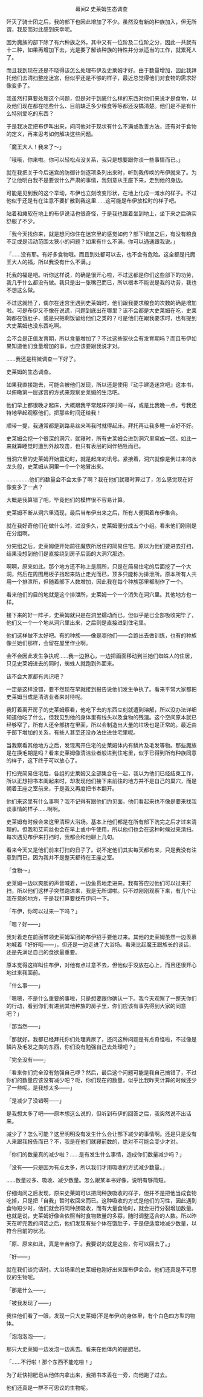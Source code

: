 <p align="center">幕间2 史莱姆生态调查</p>

歼灭了骑士团之后，我的部下也因此增加了不少。虽然没有新的种族加入，但无所谓，我反而对此感到庆幸呢。

因为魔族的部下除了有六种族之外，其中又有一位阶及二位阶之分，因此一共就有十二种，如果再增加下去，光是要了解该种族的特性并分派适当的工作，就累死人了。

而且我到现在还是不晓得该怎么处理布伊及史莱姆才好。由于数量增加，因此我拜托他们去清扫整座迷宫，但似乎还是不够的样子，最近总觉得他们对食物的需求好像变多了。

我虽然打算要处理这个问题，但是对于到底什么样的东西对他们来说才是食物，以及他们现在都在吃些什么、目前缺乏多少粮食等等都还没搞清楚。他们是不是有什么特别爱吃的东西？

于是我决定把布伊叫出来，问问他对于现状有什么不满或改善方法，还有对于食物的定义，再来思考如何解决这些问题。

「魔王大人！我来了〜」

「哦哦，你来啦。你可以轻松点没关系，我只是想要跟你谈一些事情而已。」

就在我把关于今后迷宫的防御计划逐项条列出来时，听到我传唤的布伊就来了。为了让他明白我不是要谈什么严肃的事情，我刻意从王座下来，走到他的身边。

可能是见到我的这个举动，布伊也立刻改变形状，在地上化成一滩水的样子。不过他似乎还是有在注意不要扩散到我这里……这可能是布伊放松时的样子吧。

站着和瘫软在地上的布伊说话也很奇怪，于是我也跟着坐到地上，坐下来之后确实舒服了不少。

「我今天找你来，就是想问你住在迷宫里的感觉如何？部下增加之后，有没有粮食不足或是活动范围太狭小的问题？如果有什么不满，你可以通通跟我说。」

「……没有耶。有好多食物哦。而且到处都可以去，也不会有危险。这全都是托魔王大人的福，所以我没有什么不满。」

托我的福是吧。听你这样说，的确是很开心啦，不过这都是你们这些部下的功劳，我几乎什么都没有做。我只是出一张嘴巴而已，所以根本不能说是我的功劳，我也不想这么做。

不过这就怪了，偶尔在迷宫里遇到史莱姆时，他们跟我要求粮食的次数的确是增加啦。可是布伊又不像在说谎，问题到底出在哪里？该不会都是大史莱姆在吃，史莱姆都在饿肚子、或是只把剩饭留给他们之类的？可是他们在跟我要求时，也有提到大史莱姆也没东西吃啊。

会不会是正值发育期，所以食量增加了？不过这些家伙会有发育期吗？而且布伊如果知道他们食量增加的事，也应该要跟我说才对。

……我还是稍微调查一下好了。

史莱姆的生态调查。

如果我直接跑去，可能会被他们发现，所以还是使用『动手建造迷宫吧』这本书，以俯瞰第一层迷宫的方式来观察史莱姆的生活吧。

他们早上都很晚才起床，大概跟我平常起床的时间一样，或是比我晚一点。亏我还特地早起观察他们，把那些时间还给我！

顺带一提，我通常都是到路易丝来叫我时就得起床。拜托再让我多睡一点好不好。

史莱姆会挖一个很深的洞穴，就寝时，所有史莱姆会进到洞穴里窝成一团。如此一来就算睡觉时遭到外敌攻击，也只有表层的同伴牺牲而已。

当洞穴里的史莱姆开始震动时，就是起床的讯号。紧接着，洞穴就像是倒过来的水龙头般，史莱姆从洞里一个一个地冒出来。

……………他们的数量会不会太多了啊？我在他们就寝时算过了，怎么感觉现在好像变多了一点？

大概是我算错了吧，毕竟他们的模样很不容易计算。

史莱姆不断从洞穴里涌现，最后当布伊出来之后，所有人便围着布伊集合。

就在我好奇他们在做什么时，过没多久，史莱姆便分成五个小组。看来他们刚刚是在分组啊。

分完组之后，史莱姆便开始前往魔族所居住的简易住宅。原以为他们要进去打扫，结果没想到他们是直接绕到房子后面的大洞穴那边。

啊啊，原来如此。那个地方还不称上是厕所，只是在简易住宅的后面挖了一个大洞，然后在周围用板子挡起来防止走光而已，顶多只能称为排泄所。原本所有人共用一个排泄所，但随着部下人数增加，因此我在每个种族那里都制作了一个。

看来他们的目的地就是这个排泄所，史莱姆一个一个消失在洞穴里。其他地方也一样。

接下来的好一阵子，史莱姆就只是在洞里蠕动而已，但似乎是已全部吸收完毕了，他们又一个一个地从洞穴里出来，之后则是直接进到住宅里。

他们这样做不太好吧。有的种族——像是凛他们——会跑出去做训练，也有的种族像兰她们那样，会留在屋里作业啊。

会不会因此发生争执呢……我一边担心，一边把画面移动到兰她们蜘蛛人的住居，只见史莱姆进去的同时，蜘蛛人就跑到外面来。

该不会大家都有共识吧？

一定是这样没错，要不然现在早就接到报告说他们发生争执了。看来平常大家都把史莱姆当成是清洁业者来对待呢。

我盯着离开房子的史莱姆察看，他吃下去的东西立刻就遭到溶解，所以没办法详细知道他吃了什么，但我见到他的身体里有线头以及食物的残渣。这个空间原本就已经够窄了，所有人还全部挤在里面，所以会制造出大量的垃圾也是正常的。最近由于部下增加的关系，有些人甚至还没办法住进住宅里呢。

当我察看其他地方之后，发现离开住宅的史莱姆体内有鳞片及毛发等物。那些魔族是在换毛期是吗？看来史莱姆像清洁业者般进到住宅里，似乎已得到所有种族同意的样子，这下终于可以放心了。

打扫完简易住宅后，各组的史莱姆又全部集合在一起，我以为他们已经结束工作，所以正想把书本阖起来时，却发现他们接下来前往的地方并不是自己的巢穴，而是朝着王座之室前来，于是我又再度把书本翻开。

他们来这里有什么事啊？我不记得有跟他们约见面，他们看起来也不像是要来找我谈事情的样子……啊啊。

史莱姆有时候会来这里清理大浴场。基本上他们都是在所有部下洗完之后才过来清理的。但我和艾莉丝也会在早上或中午使用，所以他们也会在这种时候过来清扫。每次遇见布伊来打扫时，我都会和他聊上几句。

看来今天又是他们前来打扫的日子了。说不定他们其实每天都有来，只是我没有注意到而已，因为我并不是整天都待在王座之室。

「食物〜」

史莱姆一边以爽朗的声音喊着，一边鱼贯地走进来。我有答应过他们可以过来打扫，所以他们这样子突然跑进来，我是无所谓啦。只不过刚刚观察下来，有几个让我在意的地方，于是我打算要找布伊问一下。

「布伊，你可以过来一下吗？」

「嗯？好——」

我对着走在前面带领史莱姆军团的布伊招手要他过来。其他的史莱姆虽然一边羡慕地喊着「好好哦——」，但还是一边走进了大浴场。看来比起魔王跟族长的谈话，还是先满足自己的食欲最重要。

原本觉得这样叫住布伊，对他有点过意不去，但他似乎没放在心上，而且还很开心地过来我面前。

「什么事——」

「嗯嗯，不是什么重要的事啦，只是想要跟你确认一下。我今天观察了一整天你们的行动，看到你们有进到其他种族的房子里，你们应该有事先得到大家的同意吧？」

「那当然——」

「那就好。我都已经拜托你们处理粪尿了，还问这种问题是有点奇怪啦，不过像是鳞片及毛发之类的东西，你们没有勉强自己去处理吧？」

「完全没有——」

「看来你们完全没有勉强自己啰？然后，最后这个问题可能是我自己搞错了，不过你们的数量应该没有减少吧？呃，你们现在的数量，似乎比我昨天计算的时候还少了一些呢。是我想太多——」

「是减少了没错啊——」

是我想太多了吧——原本想这么说的，但听到布伊的回答之后，我突然说不出话来。

减少了？怎么可能？这里明明没有发生什么会让部下减少的事情啊。还是只是没有人来跟我报告而已？不，我是在他们就寝前数的，绝对不可能会变少才对。

「你们的数量真的减少啦？……是有发生什么事情，造成你们数量减少吗？」

「没有——只是因为有点太多，所以我们才用吸收的方式减少数量。」

……数量过多、吸收、减少数量。怎么跟某本书好像，说明有够简短。

仔细询问之后发现，原来史莱姆可以把同种族吸收的样子，但并不是把他当成食物吃掉，只是把「自我」暂时收回来而已。这种吸收的方式是他们的习性，因此遇到食物短少时，他们就会将同种族吸收，而有大量食物时，就会进行分裂增加数量。也就是说，史莱姆好像会依照当时食物数量的多寡，随时调整适合的人数。所以昨天在听完我的问话之后，他们发现有些个体在饿肚子，于是便适度地减少数量，以符合目前的状况。

「原、原来如此，真是辛苦你了。我要说的就是这些，你可以回去了。」

「好——」

就在我们谈完话时，大浴场里的史莱姆也刚好出来跟布伊会合。他们还真是不可思议的生物呢。

「那是什么——」

「被我发现了——」

我往他们看了一眼，发现一只大史莱姆(不是布伊)的身体里，有个白色四方型的物体。

「泡泡泡泡——」

那只大史莱姆一边发泡一边离去。看来在他体内的是肥皂。

「……不行啦！那个东西不能吃啦！」

为了赶快把肥皂从他体内拿出来，我把书本丢在一旁，向他跑了过去。

他们还真是一群不可思议的生物呢。

